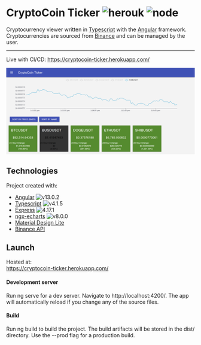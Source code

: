 # CryptoCoin Ticker ![herouk](https://img.shields.io/badge/Heroku-430098?style=for-the-badge&logo=heroku&logoColor=white) ![node](https://img.shields.io/node/v/npm)

Cryptocurrency viewer written in [Typescript](https://www.typescriptlang.org/) with the [Angular](https://angular.io/) framework. Cryptocurrencies are sourced from [Binance](https://binance-docs.github.io/apidocs/spot/en/#change-log) and can be managed by the user.

---

Live with CI/CD: https://cryptocoin-ticker.herokuapp.com/

![view](docs/view.png)

## Technologies

Project created with:

- [Angular](https://angular.io/) ![v13.0.2](https://img.shields.io/npm/v/@angular/cli)
- [Typescript](https://www.typescriptlang.org/) ![v4.1.5](https://img.shields.io/npm/v/typescript)
- [Express](http://expressjs.com/) ![4.17.1](https://img.shields.io/npm/v/express)
- [ngx-echarts](https://www.npmjs.com/package/ngx-echarts) ![v8.0.0](https://img.shields.io/npm/v/ngx-echarts)
- [Material Design Lite](https://getmdl.io/)
- [Binance API](https://binance-docs.github.io/apidocs/spot/en/#change-log)

## Launch

Hosted at:<br> https://cryptocoin-ticker.herokuapp.com/

#### Development server

Run ng serve for a dev server. Navigate to http://localhost:4200/. The app will automatically reload if you change any of the source files.

#### Build

Run ng build to build the project. The build artifacts will be stored in the dist/ directory. Use the --prod flag for a production build.

